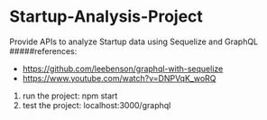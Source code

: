 # Startup-Analysis-Project

Provide APIs to analyze Startup data using Sequelize and GraphQL
#####references:
- https://github.com/leebenson/graphql-with-sequelize
- https://www.youtube.com/watch?v=DNPVqK_woRQ

1. run the project: npm start
2. test the project: localhost:3000/graphql 
